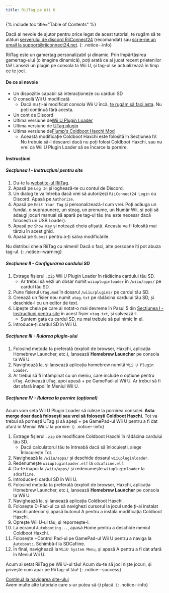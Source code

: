```yaml
---
title: RiiTag pe Wii U
---
```


{% include toc title="Table of Contents" %}

Dacă ai nevoie de ajutor pentru orice legat de acest tutorial, te rugăm să te alături [serverului de discord RiiConnect24](https://discord.gg/rc24) (recomandat) sau [scrie-ne un email la support@riiconnect24.net](mailto:support@riiconnect24.net).
{: .notice--info}

RiiTag este un gamertag personalizabil şi dinamic. Prin împărtășirea gamertag-ului (o imagine dinamică), poți arată ce ai jucat recent prietenilor tăi! Lansezi un plugin pe consola ta Wii U, și tag-ul se actualizează în timp ce te joci.

#### De ce ai nevoie

- Un dispozitiv capabil să interacționeze cu carduri SD
- O consolă Wii U modificată
   - Dacă nu ți-ai modificat consola Wii U încă, [te rugăm să faci asta](https://wiiu.hacks.guide). Nu poți continuă fără acesta.
- Un cont de Discord
- Ultima versiune de[Wii U Plugin Loader](https://github.com/Maschell/WiiUPluginLoader/releases)
- Ultima versiune de [UTag plugin](https://github.com/RiiConnect24/UTag/releases)
- Ultima versiune de[Flump's Coldboot Haxchi Mod](https://www.dropbox.com/sh/gxkf72jia1adpyg/AACPMfGU2AyWUZmhU2awjSsca/Haxchi-CBHC%20Flump%20Mod.zip?dl=1)
   - Această modificație Coldboot Haxchi este folosită în Secțiunea IV. Nu trebuie să-l descarci dacă nu poți folosi Coldboot Haxchi, sau nu vrei ca Wii U Plugin Loader să se încarce la pornire.

#### Instrucțiuni

##### Secțiunea I - Instrucțiuni pentru site

1. Du-te la [webstite-ul RiiTag](https://tag.rc24.xyz/).
2. Apasă pe `Log In` și loghează-te cu contul de Discord.
3. Un dialog te va întreba dacă vrei să autorizezi `RiiConnect24 Login` cu Discord. Apasă pe `Authorize`.
4. Apasă pe `Edit Your Tag` și personalizează-l cum vrei. Poți adăuga un fundal, o suprapunere, un steag, un prenume, un Număr Wii, și poți să adaugi jocuri manual să apară pe tag-ul tău (nu este necesar dacă folosești un USB Loader).
5. Apasă pe `Show Key` și notează cheia afișată. Aceasta va fi folosită mai târziu în acest ghid.
6. Apasă pe `Submit` pentru a-ți salva modificările.

Nu distribui cheia RiiTag cu nimeni! Dacă o faci, alte persoane îți pot abuza tag-ul.
{: .notice--warning}

##### Secțiunea II - Configurarea cardului SD

1. Extrage fișierul `.zip` Wii U Plugin Loader în rădăcina cardului tău SD.
   - Ar trebui să vezi un dosar numit `wiiupluginloader` în `/wiiu/apps/` pe cardul tău SD.
2. Pune fișierul `UTag.mod` în dosarul `/wiiu/plugins/` pe cardul tău SD.
3. Creează un fișier nou numit `utag.txt` pe rădăcina cardului tău SD, și deschide-l cu un editor de text.
4. Lipește cheia pe care ai notat-o mai devreme în Pasul 5 din [Secțiunea I - Instrucțiuni pentru site](#section-i---getting-started) în acest fișier `utag.txt`, și salvează-l.
   - Suntem gata cu cardul SD, nu mai trebuie să pui nimic în el.
5. Introduce-ți cardul SD în Wii U.

##### Secțiunea III - Rularea plugin-ului

1. Folosind metoda ta preferată (exploit de browser, Haxchi, aplicația Homebrew Launcher, etc.), lansează **Homebrew Launcher** pe consola ta Wii U.
2. Navighează la, și lansează aplicația homebrew numită `Wii U Plugin Loader`.
3. Ar trebui să fi întâmpinat cu un meniu, care include o opțiune pentru `UTag`. Activează `UTag`, apoi apasă + pe GamePad-ul Wii U. Ar trebui să fi dat afară înapoi în Meniul Wii U.

##### Secțiunea IV - Rularea la pornire (opțional)

Acum vom seta Wii U Plugin Loader să ruleze la pornirea consolei. **Asta merge doar dacă folosești sau vrei să folosești Coldboot Haxchi.** Tot va trebui să pornești UTag și să apeși + pe GamePad-ul Wii U pentru a fi dat afară în Meniul Wii U la pornire.
{: .notice--info}

1. Extrage fișierul `.zip` de modificare Coldboot Haxchi în rădăcina cardului tău SD.
   - Dacă calculatorul tău te întreabă dacă să înlocuiești, alege Înlocuiește Tot.
2. Navighează la `/wiiu/apps/` și deschide dosarul `wiiupluginloader`.
3. Redenumește `wiiupluginloader.elf` la `sdcafiine.elf`.
4. Du-te înapoi la `/wiiu/apps/` și redenumește `wiiupluginloader` la `sdcafiine`.
5. Introduce-ți cardul SD în Wii U.
6. Folosind metoda ta preferată (exploit de browser, Haxchi, aplicația Homebrew Launcher, etc.), lansează **Homebrew Launcher** pe consola ta Wii U.
6. Navighează la, și lansează aplicația Coldboot Haxchi.
7. Folosește D-Pad-ul ca să navighezi cursorul la jocul unde ți-ai instalat Haxchi anterior și apasă butonul A pentru a instala modificația Coldboot Haxchi.
8. Oprește Wii U-ul tău, și repornește-l.
9. La ecranul `Autobooting...`, apasă Home pentru a deschide meniul Coldboot Haxchi.
10. Folosește +Control Pad-ul pe GamePad-ul Wii U pentru a naviga la `Autoboot:`. Schimbă-l la SDCafiine.
11. În final, navighează la `WiiU System Menu`, și apasă A pentru a fi dat afară în Meniul Wii U.

Acum ai setat RiiTag pe Wii U-ul tău! Acum du-te să joci niște jocuri, și privește cum apar pe RiiTag-ul tău!
{: .notice--success}

[Continuă la navigarea site-ului](site-navigation)<br> Avem multe alte tutoriale care s-ar putea să-ți placă.
{: .notice--info}

